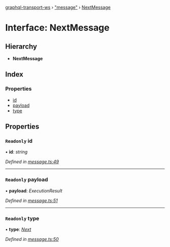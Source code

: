 [graphql-transport-ws](../README.md) › ["message"](../modules/_message_.md) › [NextMessage](_message_.nextmessage.md)

# Interface: NextMessage

## Hierarchy

* **NextMessage**

## Index

### Properties

* [id](_message_.nextmessage.md#readonly-id)
* [payload](_message_.nextmessage.md#readonly-payload)
* [type](_message_.nextmessage.md#readonly-type)

## Properties

### `Readonly` id

• **id**: *string*

*Defined in [message.ts:49](https://github.com/enisdenjo/graphql-transport-ws/blob/757c6e9/src/message.ts#L49)*

___

### `Readonly` payload

• **payload**: *ExecutionResult*

*Defined in [message.ts:51](https://github.com/enisdenjo/graphql-transport-ws/blob/757c6e9/src/message.ts#L51)*

___

### `Readonly` type

• **type**: *[Next](../enums/_message_.messagetype.md#next)*

*Defined in [message.ts:50](https://github.com/enisdenjo/graphql-transport-ws/blob/757c6e9/src/message.ts#L50)*
